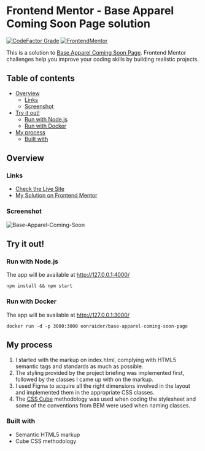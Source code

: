 # Frontend Mentor - Base Apparel Coming Soon Page solution

[![CodeFactor Grade](https://img.shields.io/codefactor/grade/github/EONRaider/base-apparel-coming-soon-page?label=CodeFactor&logo=codefactor&style=flat-square)](https://www.codefactor.io/repository/github/eonraider/base-apparel-coming-soon-page)
[![FrontendMentor](https://img.shields.io/badge/FrontendMentor-EONRaider-blue?style=flat-square)](https://www.frontendmentor.io/profile/EONRaider)

This is a solution
to [Base Apparel Coming Soon Page](https://www.frontendmentor.io/challenges/base-apparel-coming-soon-page-5d46b47f8db8a7063f9331a0).
Frontend Mentor challenges help you improve your coding skills by building realistic projects.

## Table of contents

- [Overview](#overview)
    - [Links](#links)
    - [Screenshot](#screenshot)
- [Try it out!](#try-it-out)
    - [Run with Node.js](#run-with-nodejs)
    - [Run with Docker](#run-with-docker)
- [My process](#my-process)
    - [Built with](#built-with)

## Overview

### Links

- [Check the Live Site](https://eonraider-base-apparel.netlify.app/)
- [My Solution on Frontend Mentor](https://www.frontendmentor.io/solutions/responsive-html5css3js-base-apparel-coming-soon-page-7AOsyaU-oO)

### Screenshot

![Base-Apparel-Coming-Soon](https://github.com/EONRaider/Base-Apparel-Coming-Soon-Page/assets/15611424/5156b053-807f-4d38-8f6d-f09cfe42bcb5)

## Try it out!

### Run with Node.js

The app will be available at http://127.0.0.1:4000/

```shell
npm install && npm start
```

### Run with Docker

The app will be available at http://127.0.0.1:3000/

```shell
docker run -d -p 3000:3000 eonraider/base-apparel-coming-soon-page
```

## My process

1. I started with the markup on index.html, complying with HTML5 semantic tags and standards as much as possible.
2. The styling provided by the project briefing was implemented first, followed by the classes I came up with on the
   markup.
3. I used Figma to acquire all the right dimensions involved in the layout and implemented them in the appropriate CSS
   classes.
4. The [CSS Cube](https://cube.fyi/) methodology was used when coding the stylesheet and some of the conventions from
   BEM were used when naming classes.

### Built with

- Semantic HTML5 markup
- Cube CSS methodology
